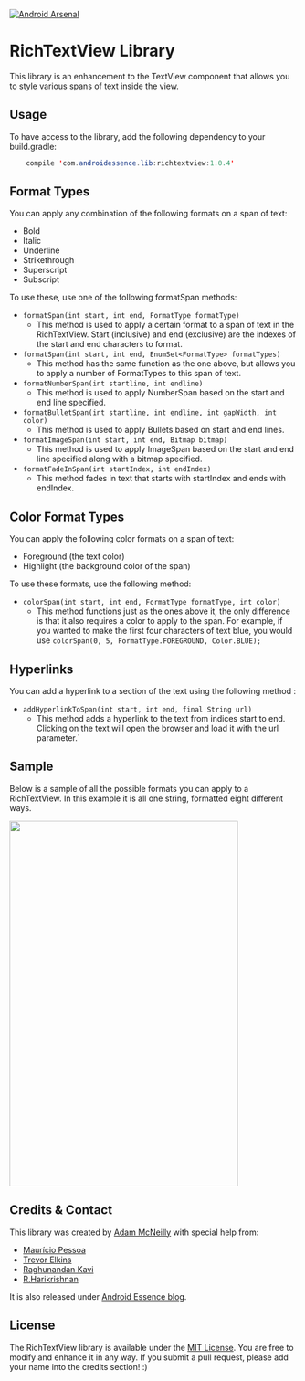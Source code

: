 [![Android Arsenal](https://img.shields.io/badge/Android%20Arsenal-RichTextView-brightgreen.svg?style=flat)](http://android-arsenal.com/details/1/3483)

RichTextView Library
=============

This library is an enhancement to the TextView component that allows you to style various spans of text inside the view.


Usage
-----

To have access to the library, add the following dependency to your build.gradle:

```java
	compile 'com.androidessence.lib:richtextview:1.0.4'
```

Format Types
------------

You can apply any combination of the following formats on a span of text:

- Bold
- Italic
- Underline
- Strikethrough
- Superscript
- Subscript

To use these, use one of the following formatSpan methods:

- `formatSpan(int start, int end, FormatType formatType)`
	- This method is used to apply a certain format to a span of text in the RichTextView. Start (inclusive) and end (exclusive) are the indexes of the start and end characters to format.
- `formatSpan(int start, int end, EnumSet<FormatType> formatTypes)`
	- This method has the same function as the one above, but allows you to apply a number of FormatTypes to this span of text.
- `formatNumberSpan(int startline, int endline)`
	- This method is used to apply NumberSpan based on the start and end line specified.
- `formatBulletSpan(int startline, int endline, int gapWidth, int color)`
	- This method is used to apply Bullets based on start and end lines.
- `formatImageSpan(int start, int end, Bitmap bitmap)`
	- This method is used to apply ImageSpan based on the start and end line specified along with a bitmap specified.
- `formatFadeInSpan(int startIndex, int endIndex)`
	- This method fades in text that starts with startIndex and ends with endIndex.


Color Format Types
------------------

You can apply the following color formats on a span of text:

- Foreground (the text color)
- Highlight (the background color of the span)

To use these formats, use the following method:
- `colorSpan(int start, int end, FormatType formatType, int color)`
	- This method functions just as the ones above it, the only difference is that it also requires a color to apply to the span. For example, if you wanted to make the first four characters of text blue, you would use `colorSpan(0, 5, FormatType.FOREGROUND, Color.BLUE);`

Hyperlinks
----------

You can add a hyperlink to a section of the text using the following method :

- `addHyperlinkToSpan(int start, int end, final String url)`
	- This method adds a hyperlink to the text from indices start to end. Clicking on the text will open the browser and load it with the url parameter.`

Sample
-----

Below is a sample of all the possible formats you can apply to a RichTextView. In this example it is all one string, formatted eight different ways.

<img src='https://github.com/raghunandankavi2010/RichTextView/blob/master/Screen%20shot.png' width='400' height='640' />

Credits & Contact
-----------------

This library was created by [Adam McNeilly](http://adammcneilly.com) with special help from:
 - [Maurício Pessoa](https://github.com/Mauker1)
 - [Trevor Elkins](http://trevore.com)
 - [Raghunandan Kavi](https://github.com/raghunandankavi2010)
 - [R.Harikrishnan](https://github.com/rhari991)

It is also released under [Android Essence blog](http://androidessence.com/).

License
-------

The RichTextView library is available under the [MIT License](https://opensource.org/licenses/MIT). You are free to modify and enhance it in any way. If you submit a pull request, please add your name into the credits section! :)
